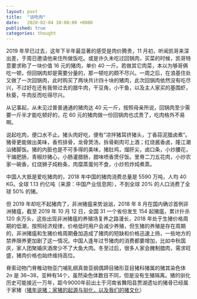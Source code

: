 ```yaml
---
layout: post
title:  "谈吃肉"
date:   2020-02-04 10:00:00 +0800
published: true
categories: thought
---
```


2019 年早已过去，这年下半年最显著的感受是肉价腾贵，11 月初，听闻凯哥来深出差，于周日邀请他来住所做饭吃。或是许久未吃过回锅肉，买菜的时候，凯哥特意要求称了一块价值 16 元的猪肉，单价 40 一斤。若做其它肉菜，本以为够哥俩吃一顿，但回锅肉却是需要分量的，那一顿吃的颇不尽兴。一周之后，在浪基住处又做了一次回锅肉，此时购买了两块共计四十块的猪肉，此次回锅肉依然没有吃尽兴，不过好在还有我带过去的腊牛肉，干豆角，小干鱼，以及主人家买的基围虾，秋葵，牛肉反而吃得尽兴。

从记事起，从未见过普普通通的猪肉达 40 元一斤，按照母亲所说，回锅肉至少需要一斤半才能吃顿好的，花 60 元的猪肉做一份回锅肉也忒贵了，吃肉格外不易啊。


说起吃肉，便口水不止。猪头肉好吃，便有“凉拌猪耳挤猪头，丁香蒜泥腊卤煮”。猪骨更能做出美味，香煎排骨，龙骨煲汤，拆骨剃肉可上酒；红烧酱香卤，隆江潮汕猪脚饭。猪的内脏也是不可多得的美味，猪肚鸡，熘肝尖，卤口条，小炒腰花，干煸肥肠，青椒炒猪心，小肠灌腊肠，腊味喷香煲仔饭。里脊二刀五花肉，小炒农家一碗香，红烧狮子炖粉条，肉糜蒸蛋何不食，小炒煎炸炖煮蒸。

中国人大抵是爱吃猪肉的，2018 年中国的猪肉消费总量是 5590 万吨，人均 40 KG。全球 1.13 约亿吨（来源：中国产业信息网），不到全球 20% 的人口消费了全球 50% 的猪。

但 2019 年却吃不起猪肉了，非洲猪瘟来势汹汹，2018 年 8 月在国内确诊首例非洲猪瘟，截至 2019 年 10 月 12 日，全国 31 一个省份发生 154 起猪瘟，累计扑杀 120 余万头，这些出现非洲猪瘟的养殖场复养之路漫长，2018 年处于生猪价格周期的低潮，按照经济规律，价格低时用户会减少养殖，但生猪的养殖是存在周期的，非洲猪瘟和生猪价格周期叠加造成了猪肉的短缺和价格迅速上扬，一些地方的禁养限养更加剧了这一情况。中国人逢年过节猪肉的消费都要增加，比如中秋国庆，家人团聚婚庆酒席少不了大鱼大肉。冬至过后，很多人家会腌制腊肉，需求旺盛，猪肉价格也始终维持高位。

脊索动物门脊椎动物亚门哺乳纲真兽亚纲偶蹄目猪形亚目猪科猪属的猪其染色体 2n 是 36~38，亚种有14个，虽然染色体数目不同，但是没有生殖隔离。猪的驯化历史可能接近一万年，距今9000年前出土于河南省舞阳县贾湖遗址的猪骨已经属于家猪（[猪年说猪：家猪的起源与驯化，以及我们的猪文化](https://new.qq.com/omn/20190124/20190124B19OOP.html)）


